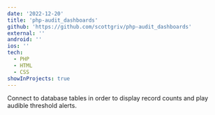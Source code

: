 ```yaml
---
date: '2022-12-20'
title: 'php-audit_dashboards'
github: 'https://github.com/scottgriv/php-audit_dashboards'
external: ''
android: ''
ios: ''
tech:
  - PHP
  - HTML
  - CSS
showInProjects: true
---
```


Connect to database tables in order to display record counts and play audible threshold alerts.
